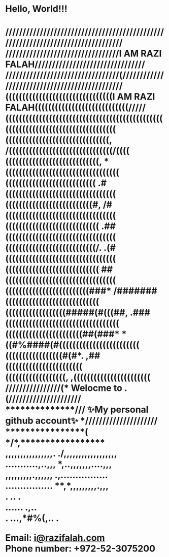 <h1>Hello, World!!!<h1>
////////////////////////////////////////////////////////////////////////////////<br>
/////////////////////////////////I AM RAZI FALAH////////////////////////////////<br>
/////////////////////////////////(//////////////////////////////////////////////<br>
((((((((((((((((((((((((((((((((I AM RAZI FALAH((((((((((((((((((((((((((((/////<br>
((((((((((((((((((((((((((((((((((((((((((((((((((((((((((((((((((((((((((((((((<br>
(((((((((((((((((((((((((((((((,           /(((((((((((((((((((((((((((((((/((((<br>
((((((((((((((((((((((((((((,                *((((((((((((((((((((((((((((((((((<br>
(((((((((((((((((((((((((((                  .#(((((((((((((((((((((((((((((((((<br>
((((((((((((((((((((((((((#,                 /#(((((((((((((((((((((((((((((((((<br>
((((((((((((((((((((((((((((                .##(((((((((((((((((((((((((((((((((<br>
(((((((((((((((((((((((((((/.               .(#(((((((((((((((((((((((((((((((((<br>
((((((((((((((((((((((((((((                 ##(((((((((((((((((((((((((((((((((<br>
(((((((((((((((((((((((((###*               /#######((((((((((((((((((((((((((((<br>
((((((((((((((((((#####(#(((##,           .###((((((((((((((((((((((((((((((((((<br>
(((((((((((((((((((((((##(###*               *((#%####(#((((((((((((((((((((((((<br>
(((((((((((((((((#(#*.                                ,##(((((((((((((((((((((((<br>
((((((((((((((((((,                                     ,(((((((((((((((((((((((<br>
////////////////(*              Welocme to               .(/////////////////////<br>
**************///      ✨My personal github account✨    */////////////////////<br>
****************(                                          */*,*****************<br>
,,,,,,,,,,,,,,,,.                                           ./,,,,,,,,,,,,,,,,,,<br>
...........,..,,,                                             *,..,,,,,,,....,,,<br>
,,,,,,,,,.,,,,,,                                              .,................<br>
................                                               **,*,,,,,,,,,.,,,<br>
              .                                                       ..      . <br>
       ......                                                   .,..            <br>
 . ...,*#%(,..  . 

Email: i@razifalah.com<br>
Phone number: +972-52-3075200<br>

<!---
RaziFalah/RaziFalah is a ✨ special ✨ repository because its `README.md` (this file) appears on your GitHub profile.
You can click the Preview link to take a look at your changes.
--->
